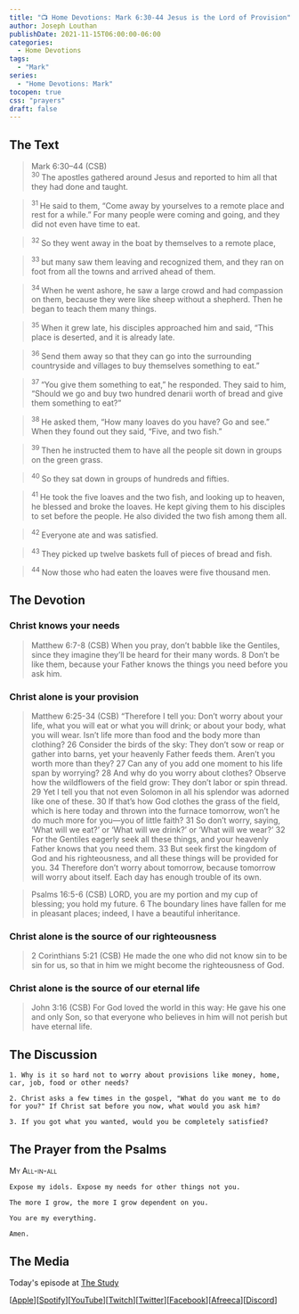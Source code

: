 ```yaml
---
title: "📺 Home Devotions: Mark 6:30-44 Jesus is the Lord of Provision"
author: Joseph Louthan
publishDate: 2021-11-15T06:00:00-06:00
categories:
  - Home Devotions
tags:
  - "Mark"
series:
  - "Home Devotions: Mark"
tocopen: true
css: "prayers"
draft: false
---
```

## The Text

>Mark 6:30–44 (CSB)  
><sup> 30 </sup> The apostles gathered around Jesus and reported to him all that they had done and taught. 

><sup> 31 </sup> He said to them, “Come away by yourselves to a remote place and rest for a while.” For many people were coming and going, and they did not even have time to eat. 

><sup> 32 </sup> So they went away in the boat by themselves to a remote place, 

><sup> 33 </sup> but many saw them leaving and recognized them, and they ran on foot from all the towns and arrived ahead of them. 

><sup> 34 </sup> When he went ashore, he saw a large crowd and had compassion on them, because they were like sheep without a shepherd. Then he began to teach them many things. 

><sup> 35 </sup> When it grew late, his disciples approached him and said, “This place is deserted, and it is already late. 

><sup> 36 </sup> Send them away so that they can go into the surrounding countryside and villages to buy themselves something to eat.” 

><sup> 37 </sup> “You give them something to eat,” he responded. They said to him, “Should we go and buy two hundred denarii worth of bread and give them something to eat?” 

><sup> 38 </sup> He asked them, “How many loaves do you have? Go and see.” When they found out they said, “Five, and two fish.” 

><sup> 39 </sup> Then he instructed them to have all the people sit down in groups on the green grass. 

><sup> 40 </sup> So they sat down in groups of hundreds and fifties. 

><sup> 41 </sup> He took the five loaves and the two fish, and looking up to heaven, he blessed and broke the loaves. He kept giving them to his disciples to set before the people. He also divided the two fish among them all. 

><sup> 42 </sup> Everyone ate and was satisfied. 

><sup> 43 </sup> They picked up twelve baskets full of pieces of bread and fish. 

><sup> 44 </sup> Now those who had eaten the loaves were five thousand men.

## The Devotion

### Christ knows your needs

>Matthew 6:7-8 (CSB) When you pray, don’t babble like the Gentiles, since they imagine they’ll be heard for their many words. 8 Don’t be like them, because your Father knows the things you need before you ask him.

### Christ alone is your provision

>Matthew 6:25-34 (CSB) “Therefore I tell you: Don’t worry about your life, what you will eat or what you will drink; or about your body, what you will wear. Isn’t life more than food and the body more than clothing? 26 Consider the birds of the sky: They don’t sow or reap or gather into barns, yet your heavenly Father feeds them. Aren’t you worth more than they? 27 Can any of you add one moment to his life span by worrying? 28 And why do you worry about clothes? Observe how the wildflowers of the field grow: They don’t labor or spin thread. 29 Yet I tell you that not even Solomon in all his splendor was adorned like one of these. 30 If that’s how God clothes the grass of the field, which is here today and thrown into the furnace tomorrow, won’t he do much more for you—you of little faith? 31 So don’t worry, saying, ‘What will we eat?’ or ‘What will we drink?’ or ‘What will we wear?’ 32 For the Gentiles eagerly seek all these things, and your heavenly Father knows that you need them. 33 But seek first the kingdom of God and his righteousness, and all these things will be provided for you. 34 Therefore don’t worry about tomorrow, because tomorrow will worry about itself. Each day has enough trouble of its own.

>Psalms 16:5-6 (CSB) LORD, you are my portion
and my cup of blessing;
you hold my future.
6 The boundary lines have fallen for me
in pleasant places;
indeed, I have a beautiful inheritance.

### Christ alone is the source of our righteousness

>2 Corinthians 5:21 (CSB) He made the one who did not know sin to be sin for us, so that in him we might become the righteousness of God.

### Christ alone is the source of our eternal life

>John 3:16 (CSB) For God loved the world in this way: He gave his one and only Son, so that everyone who believes in him will not perish but have eternal life.

## The Discussion

```text
1. Why is it so hard not to worry about provisions like money, home, car, job, food or other needs?
```

```text
2. Christ asks a few times in the gospel, "What do you want me to do for you?" If Christ sat before you now, what would you ask him?
```

```text
3. If you got what you wanted, would you be completely satisfied? 
```

## The Prayer from the Psalms

>

<div style='font-variant: small-caps;'>
My All-in-all
</div>

```text
Expose my idols. Expose my needs for other things not you.

The more I grow, the more I grow dependent on you.

You are my everything.

Amen.
```

<div style="page-break-after: always;"></div>

## The Media

Today's episode at [The Study](http://study.theologic.us/podcast/home-devotions-mark-630-44-jesus-is-the-lord-of-provision)

\[[Apple](https://podcasts.apple.com/us/podcast/the-study/id1557102127)\]\[[Spotify](https://open.spotify.com/show/0Xs5qsNvWePyRqcmtOTPkR)\]\[[YouTube](http://youtube.theologic.us)\]\[[Twitch](http://twitch.theologic.us)\]\[[Twitter](https://twitter.com/theologic_us)\]\[[Facebook](https://www.facebook.com/groups/462231051477464)\]\[[Afreeca](https://bj.afreecatv.com/theologicus)\]\[[Discord](http://discord.theologic.us)\]
